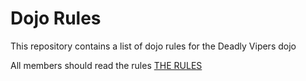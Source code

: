Dojo Rules
==========

This repository contains a list of dojo rules for the Deadly Vipers dojo

All members should read the rules [THE RULES]("https://github.com/deadlyvipers") 
